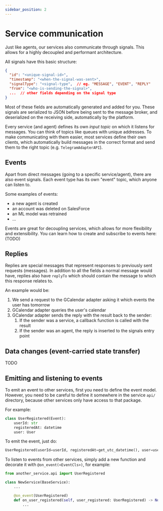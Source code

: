 ```yaml
---
sidebar_position: 2
---
```


# Service communication
Just like agents, our services also communicate through signals. This allows for a highly decoupled and performant
architecture.

All signals have this basic structure:
```json
{
  "id": "<unique-signal-id>",
  "timestamp": "<when-the-signal-was-sent>",
  "signalType": "<signal-type",  // eg. "MESSAGE", "EVENT", "REPLY"
  "from": "<who-is-sending-the-signal>",
  ...  // other fields depending on the signal type
}
```

Most of these fields are automatically generated and added for you.
These signals are serialized to JSON before being sent to the message broker, and deserialized on the receiving side, automatically by the platform.

Every service (and agent) defines its own _input topic_ on which it listens for messages. You can think of topics like queues with unique addresses.
To make communicating with them easier, most services define their own clients, which automatically build messages in the correct format and send them to the right topic (e.g. `TelegramAdapterAPI`).

## Events
Apart from direct messages (going to a specific service/agent), there are also event signals. Each event type has its own "event" topic, which anyone can listen to.

Some examples of events:
- a new agent is created
- an account was deleted on SalesForce
- an ML model was retrained
- ...

Events are great for decoupling services, which allows for more flexibility and extensibility.
You can learn how to create and subscribe to events here: (TODO)

## Replies
Replies are special messages that represent responses to previously sent requests (messages).
In addition to all the fields a normal message would have, replies also have `replyTo` which should contain the message to which this response relates to.

An example would be:
1. We send a request to the GCalendar adapter asking it which events the user has tomorrow
2. GCalendar adapter queries the user's calendar
3. GCalendar adapter sends the reply with the result back to the sender:
   1. If the sender was a service, a callback function is called with the result 
   2. If the sender was an agent, the reply is inserted to the signals entry point

## Data changes (event-carried state transfer)
TODO

## Emitting and listening to events
To emit an event to other services, first you need to define the event model. However, you need to be careful to define
it somewhere in the service `api/` directory, because other services only have access to that package.

For example:
```python
class UserRegistered(Event):
    userId: str
    registeredAt: datetime
    user: User
```

To emit the event, just do:
```python
UserRegistered(userId=userId, registeredAt=get_utc_datetime(), user=user).emit()
```

To listen to events from other services, simply add a new function and decorate it with `@on_event(<EventCls>)`, for example:
```python
from another_service.api import UserRegistered

class NewService(BaseService):
    ...

    @on_event(UserRegistered)
    def on_user_registered(self, user_registered: UserRegistered) -> None:
        ...
```